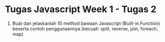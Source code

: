 # Tugas Javascript Week 1 - Tugas 2

1. Buat dan jelaskanlah 10 method bawaan Javascript (Built-in Function) beserta contoh penggunaannya (kecuali: split, reverse, join, foreach, map)